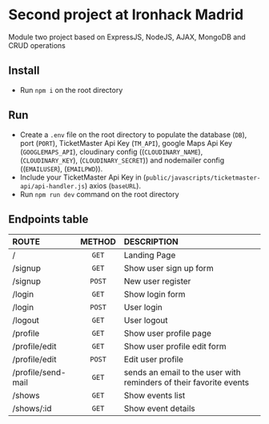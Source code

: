 # Second project at Ironhack Madrid

Module two project based on ExpressJS, NodeJS, AJAX, MongoDB and CRUD operations

## Install

- Run `npm i` on the root directory

## Run

- Create a `.env` file on the root directory to populate the database (`DB`), port (`PORT`), TicketMaster Api Key (`TM_API`), google Maps Api Key (`GOOGLEMAPS_API`),
cloudinary config ((`CLOUDINARY_NAME`), (`CLOUDINARY_KEY`), (`CLOUDINARY_SECRET`)) and nodemailer config ((`EMAILUSER`), (`EMAILPWD`)).
- Include your TicketMaster Api Key in (`public/javascripts/ticketmaster-api/api-handler.js`) axios (`baseURL`).
- Run `npm run dev` command on the root directory

## Endpoints table

| ROUTE | METHOD | DESCRIPTION |
| :--- | :---: | :--- |
| / | `GET` | Landing Page |
| /signup | `GET` | Show user sign up form |
| /signup | `POST` | New user register |
| /login | `GET` | Show login form |
| /login | `POST` | User login |
| /logout | `GET` | User logout |
| /profile | `GET` | Show user profile page |
| /profile/edit | `GET` | Show user profile edit form |
| /profile/edit | `POST` | Edit user profile |
| /profile/send-mail | `GET` | sends an email to the user with reminders of their favorite events |
| /shows | `GET` | Show events list |
| /shows/:id | `GET` | Show event details |
